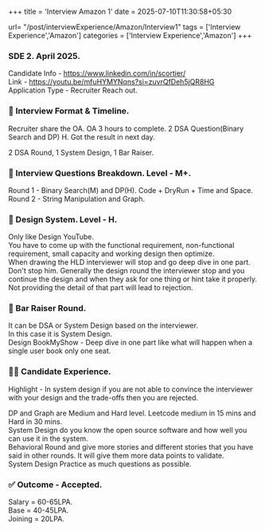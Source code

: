 +++
title = 'Interview Amazon 1'
date = 2025-07-10T11:30:58+05:30

url= "/post/interviewExperience/Amazon/Interview1"
tags = ['Interview Experience','Amazon']
categories = ['Interview Experience','Amazon']
+++

### SDE 2. April 2025.
Candidate Info - https://www.linkedin.com/in/scortier/  
Link - https://youtu.be/mfuHYMYNqns?si=zuvrQfDeh5jQR8HG  
Application Type - Recruiter Reach out.

### **📅 Interview Format & Timeline.**
Recruiter share the OA. OA 3 hours to complete. 2 DSA Question(Binary Search and DP) H. Got the result in next day.

2 DSA Round, 1 System Design, 1 Bar Raiser.
### **🧠 Interview Questions Breakdown. Level - M+.**
Round 1 - Binary Search(M) and DP(H). Code + DryRun + Time and Space.  
Round 2 - String Manipulation and Graph.
### **💎 Design System. Level - H.**
Only like Design YouTube.  
You have to come up with the functional requirement, non-functional requirement, small capacity and working design then optimize.  
When drawing the HLD interviewer will stop and go deep dive in one part. Don't stop him. Generally the design round the interviewer stop and you continue the design and when they ask for one thing or hint take it properly. Not providing the detail of that part will lead to rejection.
### **📶 Bar Raiser Round.**
It can be DSA or System Design based on the interviewer.  
In this case it is System Design.  
Design BookMyShow - Deep dive in one part like what will happen when a single user book only one seat.
### **🙋‍♂️ Candidate Experience.**
Highlight - In system design if you are not able to convince the interviewer with your design and the trade-offs then you are rejected.

DP and Graph are Medium and Hard level. Leetcode medium in 15 mins and Hard in 30 mins.  
System Design do you know the open source software and how well you can use it in the system.  
Behavioral Round and give more stories and different stories that you have said in other rounds. It will give them more data points to validate.  
System Design Practice as much questions as possible.
### **✅ Outcome - Accepted.**
Salary = 60-65LPA.  
Base = 40-45LPA.  
Joining = 20LPA.
